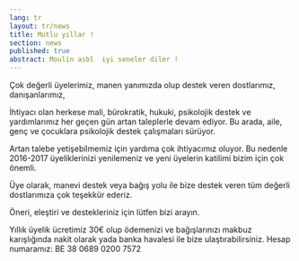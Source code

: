 ```yaml
---
lang: tr
layout: tr/news
title: Mutlu yıllar !
section: news
published: true
abstract: Moulin asbl  iyi seneler diler !
---
```


Çok değerli üyelerimiz, manen yanımızda olup destek veren dostlarımız, danışanlarımız,

İhtiyacı olan herkese mali, bürokratik, hukuki, psikolojik destek ve yardımlarımız her geçen gün artan taleplerle devam ediyor. Bu arada, aile, genç ve çocuklara psikolojik destek çalışmaları sürüyor.  

Artan talebe yetişebilmemiz için yardıma çok ihtiyacımız oluyor. Bu nedenle 2016-2017 üyeliklerinizi yenilemeniz ve yeni üyelerin katilimi bizim için çok önemli.

Üye olarak, manevi destek veya bağış yolu ile bize destek veren tüm değerli dostlarımıza çok teşekkür ederiz.

Öneri, eleştiri ve destekleriniz için lütfen bizi arayın.

Yıllık üyelik ücretimiz 30€ olup ödemenizi ve bağışlarınızı makbuz karışlığında nakit olarak yada banka havalesi ile bize ulaştırabilirsiniz. Hesap numaramız: BE 38 0689 0200 7572
